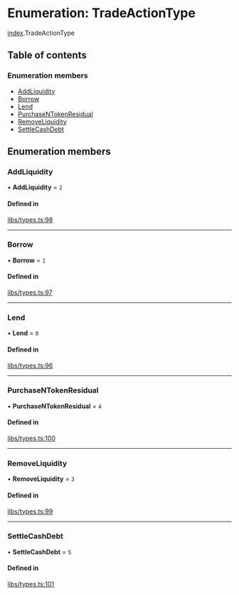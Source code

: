 # Enumeration: TradeActionType

[index](../modules/index.md).TradeActionType

## Table of contents

### Enumeration members

- [AddLiquidity](index.TradeActionType.md#addliquidity)
- [Borrow](index.TradeActionType.md#borrow)
- [Lend](index.TradeActionType.md#lend)
- [PurchaseNTokenResidual](index.TradeActionType.md#purchasentokenresidual)
- [RemoveLiquidity](index.TradeActionType.md#removeliquidity)
- [SettleCashDebt](index.TradeActionType.md#settlecashdebt)

## Enumeration members

### AddLiquidity

• **AddLiquidity** = `2`

#### Defined in

[libs/types.ts:98](https://github.com/notional-finance/sdk-v2/blob/fc3a95f/src/libs/types.ts#L98)

___

### Borrow

• **Borrow** = `1`

#### Defined in

[libs/types.ts:97](https://github.com/notional-finance/sdk-v2/blob/fc3a95f/src/libs/types.ts#L97)

___

### Lend

• **Lend** = `0`

#### Defined in

[libs/types.ts:96](https://github.com/notional-finance/sdk-v2/blob/fc3a95f/src/libs/types.ts#L96)

___

### PurchaseNTokenResidual

• **PurchaseNTokenResidual** = `4`

#### Defined in

[libs/types.ts:100](https://github.com/notional-finance/sdk-v2/blob/fc3a95f/src/libs/types.ts#L100)

___

### RemoveLiquidity

• **RemoveLiquidity** = `3`

#### Defined in

[libs/types.ts:99](https://github.com/notional-finance/sdk-v2/blob/fc3a95f/src/libs/types.ts#L99)

___

### SettleCashDebt

• **SettleCashDebt** = `5`

#### Defined in

[libs/types.ts:101](https://github.com/notional-finance/sdk-v2/blob/fc3a95f/src/libs/types.ts#L101)
